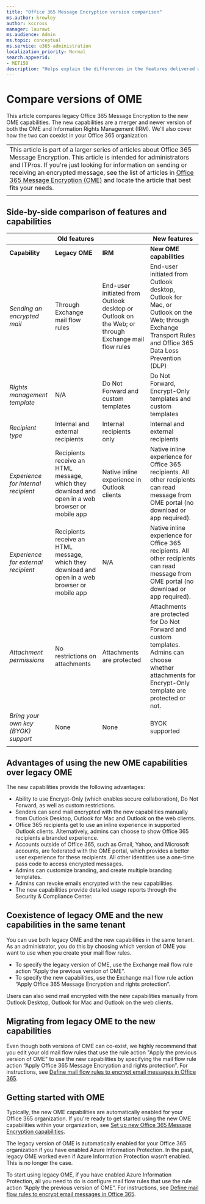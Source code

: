 ```yaml
---
title: "Office 365 Message Encryption version comparison"
ms.author: krowley
author: kccross
manager: laurawi
ms.audience: Admin
ms.topic: conceptual
ms.service: o365-administration
localization_priority: Normal
search.appverid:
- MET150
description: "Helps explain the differences in the features delivered with different versions of Office 365 Message Encryption as well as how the two continue to work together."
---
```


# Compare versions of OME

This article compares legacy Office 365 Message Encryption to the new OME capabilities. The new capabilities are a merger and newer version of both the OME and Information Rights Management (IRM). We'll also cover how the two can coexist in your Office 365 organization.

||
|:-----|
|This article is part of a larger series of articles about Office 365 Message Encryption. This article is intended for administrators and ITPros. If you're just looking for information on sending or receiving an encrypted message, see the list of articles in [Office 365 Message Encryption (OME)](ome.md) and locate the article that best fits your needs. |
||

## Side-by-side comparison of features and capabilities

|                                   |Old features       |                   |New features              |
|-----------------------------------|-------------------|-------------------|--------------------------|
|**Capability**                     | **Legacy OME**    | **IRM**           | **New OME capabilities** |
|*Sending an encrypted mail*        |Through Exchange mail flow rules|End-user initiated from Outlook desktop or Outlook on the Web; or through Exchange mail flow rules|End-user initiated from Outlook desktop, Outlook for Mac, or Outlook on the Web; through Exchange Transport Rules and Office 365 Data Loss Prevention (DLP)|
|*Rights management template*       |   N/A      |Do Not Forward and custom templates|Do Not Forward, Encrypt-Only templates and custom templates|
|*Recipient type*                   |Internal and external recipients|Internal recipients only         |Internal and external recipients|
|*Experience for internal recipient*|Recipients receive an HTML message, which they download and open in a web browser or mobile app|Native inline experience in Outlook clients|Native inline experience for Office 365 recipients. All other recipients can read message from OME portal (no download or app required).|
|*Experience for external recipient*|Recipients receive an HTML message, which they download and open in a web browser or mobile app|N/A|Native inline experience for Office 365 recipients. All other recipients can read message from OME portal (no download or app required).|
|*Attachment permissions*           |No restrictions on attachments|Attachments are protected|Attachments are protected for Do Not Forward and custom templates. Admins can choose whether attachments for Encrypt-Only template are protected or not.|
|*Bring your own key (BYOK) support*|None                |None               |BYOK supported          |
||

## Advantages of using the new OME capabilities over legacy OME

The new capabilities provide the following advantages:

- Ability to use Encrypt-Only (which enables secure collaboration), Do Not Forward, as well as custom restrictions.
- Senders can send mail encrypted with the new capabilities manually from Outlook Desktop, Outlook for Mac and Outlook on the web clients.
- Office 365 recipients get to use an inline experience in supported Outlook clients. Alternatively, admins can choose to show Office 365 recipients a branded experience.
- Accounts outside of Office 365, such as Gmail, Yahoo, and Microsoft accounts, are federated with the OME portal, which provides a better user experience for these recipients. All other identities use a one-time pass code to access encrypted messages.
- Admins can customize branding, and create multiple branding templates.
- Admins can revoke emails encrypted with the new capabilities.
- The new capabilities provide detailed usage reports through the Security &amp; Compliance Center.

## Coexistence of legacy OME and the new capabilities in the same tenant

You can use both legacy OME and the new capabilities in the same tenant. As an administrator, you do this by choosing which version of OME you want to use when you create your mail flow rules.

- To specify the legacy version of OME, use the Exchange mail flow rule action “Apply the previous version of OME”.
- To specify the new capabilities, use the Exchange mail flow rule action “Apply Office 365 Message Encryption and rights protection”.

Users can also send mail encrypted with the new capabilities manually from Outlook Desktop, Outlook for Mac and Outlook on the web clients.

## Migrating from legacy OME to the new capabilities

Even though both versions of OME can co-exist, we highly recommend that you edit your old mail flow rules that use the rule action "Apply the previous version of OME" to use the new capabilities by specifying the mail flow rule action “Apply Office 365 Message Encryption and rights protection”. For instructions, see [Define mail flow rules to encrypt email messages in Office 365](define-mail-flow-rules-to-encrypt-email.md).

## Getting started with OME

Typically, the new OME capabilities are automatically enabled for your Office 365 organization. If you're ready to get started using the new OME capabilities within your organization, see [Set up new Office 365 Message Encryption capabilities](set-up-new-message-encryption-capabilities.md).

The legacy version of OME is automatically enabled for your Office 365 organization if you have enabled Azure Information Protection. In the past, legacy OME worked even if Azure Information Protection wasn’t enabled. This is no longer the case.

To start using legacy OME, if you have enabled Azure Information Protection, all you need to do is configure mail flow rules that use the rule action “Apply the previous version of OME”. For instructions, see [Define mail flow rules to encrypt email messages in Office 365](define-mail-flow-rules-to-encrypt-email.md).